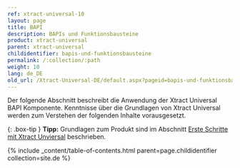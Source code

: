 ```yaml
---
ref: xtract-universal-10
layout: page
title: BAPI
description: BAPIs und Funktionsbausteine
product: xtract-universal
parent: xtract-universal
childidentifier: bapis-und-funktionsbausteine
permalink: /:collection/:path
weight: 10
lang: de_DE
old_url: /Xtract-Universal-DE/default.aspx?pageid=bapis-und-funktionsbausteine
---
```

Der folgende Abschnitt beschreibt die Anwendung der  Xtract Universal BAPI Komponente. Kenntnisse über die Grundlagen von Xtract Universal werden zum Verstehen der folgenden Inhalte vorausgesetzt.

{: .box-tip }
**Tipp:** Grundlagen zum Produkt sind im Abschnitt [Erste Schritte mit Xtract Unviersal](./erste-schritte) beschrieben.

{% include _content/table-of-contents.html parent=page.childidentifier collection=site.de %}